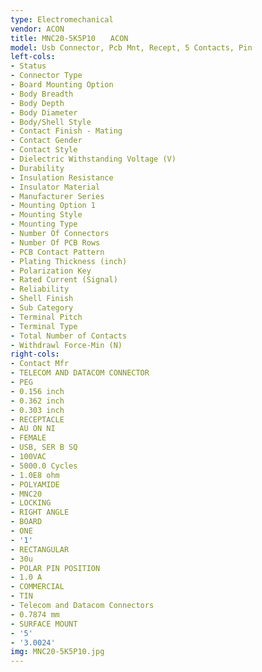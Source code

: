 ```yaml
---
type: Electromechanical
vendor: ACON
title: MNC20-5K5P10　　ACON
model: Usb Connector, Pcb Mnt, Recept, 5 Contacts, Pin
left-cols:
- Status
- Connector Type
- Board Mounting Option
- Body Breadth
- Body Depth
- Body Diameter
- Body/Shell Style
- Contact Finish - Mating
- Contact Gender
- Contact Style
- Dielectric Withstanding Voltage (V)
- Durability
- Insulation Resistance
- Insulator Material
- Manufacturer Series
- Mounting Option 1
- Mounting Style
- Mounting Type
- Number Of Connectors
- Number Of PCB Rows
- PCB Contact Pattern
- Plating Thickness (inch)
- Polarization Key
- Rated Current (Signal)
- Reliability
- Shell Finish
- Sub Category
- Terminal Pitch
- Terminal Type
- Total Number of Contacts
- Withdrawl Force-Min (N)
right-cols:
- Contact Mfr
- TELECOM AND DATACOM CONNECTOR
- PEG
- 0.156 inch
- 0.362 inch
- 0.303 inch
- RECEPTACLE
- AU ON NI
- FEMALE
- USB, SER B SQ
- 100VAC
- 5000.0 Cycles
- 1.0E8 ohm
- POLYAMIDE
- MNC20
- LOCKING
- RIGHT ANGLE
- BOARD
- ONE
- '1'
- RECTANGULAR
- 30u
- POLAR PIN POSITION
- 1.0 A
- COMMERCIAL
- TIN
- Telecom and Datacom Connectors
- 0.7874 mm
- SURFACE MOUNT
- '5'
- '3.0024'
img: MNC20-5K5P10.jpg
---
```

